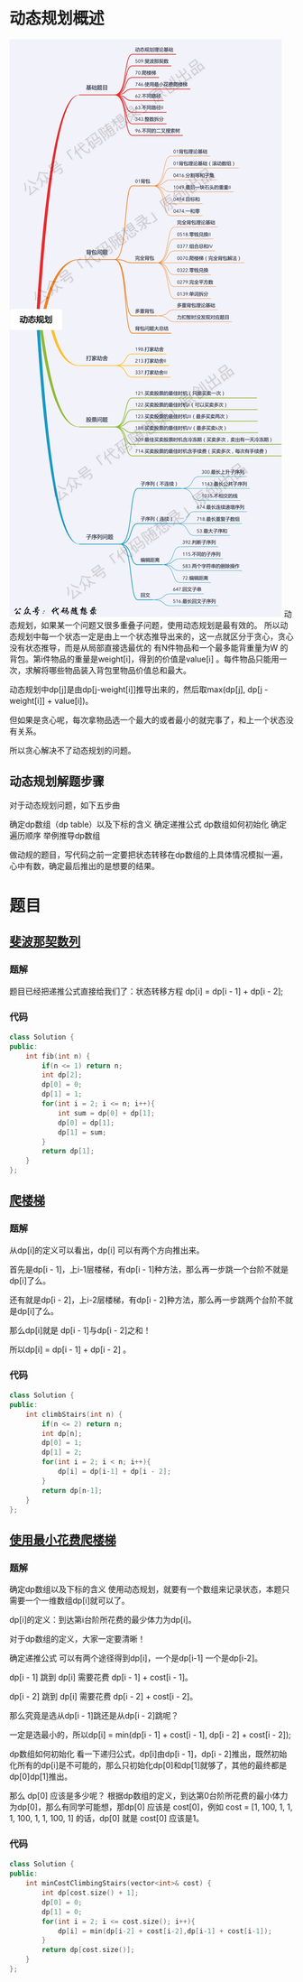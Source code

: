 # 动态规划概述
![alt text](动态规划图片/动态规划刷题大纲.jpg)
动态规划，如果某一个问题又很多重叠子问题，使用动态规划是最有效的。
所以动态规划中每一个状态一定是由上一个状态推导出来的，这一点就区分于贪心，贪心没有状态推导，而是从局部直接选最优的
有N件物品和一个最多能背重量为W 的背包。第i件物品的重量是weight[i]，得到的价值是value[i] 。每件物品只能用一次，求解将哪些物品装入背包里物品价值总和最大。

动态规划中dp[j]是由dp[j-weight[i]]推导出来的，然后取max(dp[j], dp[j - weight[i]] + value[i])。

但如果是贪心呢，每次拿物品选一个最大的或者最小的就完事了，和上一个状态没有关系。

所以贪心解决不了动态规划的问题。
## 动态规划解题步骤
对于动态规划问题，如下五步曲

确定dp数组（dp table）以及下标的含义
确定递推公式
dp数组如何初始化
确定遍历顺序
举例推导dp数组

做动规的题目，写代码之前一定要把状态转移在dp数组的上具体情况模拟一遍，心中有数，确定最后推出的是想要的结果。

# 题目
## [斐波那契数列](https://leetcode.cn/problems/fibonacci-number/description/)
### 题解
题目已经把递推公式直接给我们了：状态转移方程 dp[i] = dp[i - 1] + dp[i - 2];
### 代码
```cpp
class Solution {
public:
    int fib(int n) {
        if(n <= 1) return n;
        int dp[2];
        dp[0] = 0;
        dp[1] = 1;
        for(int i = 2; i <= n; i++){
            int sum = dp[0] + dp[1];
            dp[0] = dp[1];
            dp[1] = sum;
        }
        return dp[1];
    }
};
```

## [爬楼梯](https://leetcode.cn/problems/climbing-stairs/description/)
### 题解
从dp[i]的定义可以看出，dp[i] 可以有两个方向推出来。

首先是dp[i - 1]，上i-1层楼梯，有dp[i - 1]种方法，那么再一步跳一个台阶不就是dp[i]了么。

还有就是dp[i - 2]，上i-2层楼梯，有dp[i - 2]种方法，那么再一步跳两个台阶不就是dp[i]了么。

那么dp[i]就是 dp[i - 1]与dp[i - 2]之和！

所以dp[i] = dp[i - 1] + dp[i - 2] 。
### 代码
```cpp
class Solution {
public:
    int climbStairs(int n) {
        if(n <= 2) return n;
        int dp[n];
        dp[0] = 1;
        dp[1] = 2;
        for(int i = 2; i < n; i++){
            dp[i] = dp[i-1] + dp[i - 2];
        }
        return dp[n-1];
    }
};
```

## [使用最小花费爬楼梯](https://leetcode.cn/problems/min-cost-climbing-stairs/description/)
### 题解
确定dp数组以及下标的含义
使用动态规划，就要有一个数组来记录状态，本题只需要一个一维数组dp[i]就可以了。

dp[i]的定义：到达第i台阶所花费的最少体力为dp[i]。

对于dp数组的定义，大家一定要清晰！

确定递推公式
可以有两个途径得到dp[i]，一个是dp[i-1] 一个是dp[i-2]。

dp[i - 1] 跳到 dp[i] 需要花费 dp[i - 1] + cost[i - 1]。

dp[i - 2] 跳到 dp[i] 需要花费 dp[i - 2] + cost[i - 2]。

那么究竟是选从dp[i - 1]跳还是从dp[i - 2]跳呢？

一定是选最小的，所以dp[i] = min(dp[i - 1] + cost[i - 1], dp[i - 2] + cost[i - 2]);

dp数组如何初始化
看一下递归公式，dp[i]由dp[i - 1]，dp[i - 2]推出，既然初始化所有的dp[i]是不可能的，那么只初始化dp[0]和dp[1]就够了，其他的最终都是dp[0]dp[1]推出。

那么 dp[0] 应该是多少呢？ 根据dp数组的定义，到达第0台阶所花费的最小体力为dp[0]，那么有同学可能想，那dp[0] 应该是 cost[0]，例如 cost = [1, 100, 1, 1, 1, 100, 1, 1, 100, 1] 的话，dp[0] 就是 cost[0] 应该是1。
### 代码
```cpp
class Solution {
public:
    int minCostClimbingStairs(vector<int>& cost) {
        int dp[cost.size() + 1];
        dp[0] = 0;
        dp[1] = 0;
        for(int i = 2; i <= cost.size(); i++){
            dp[i] = min(dp[i-2] + cost[i-2],dp[i-1] + cost[i-1]);
        }
        return dp[cost.size()];
    }
};
```